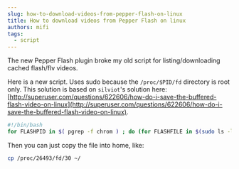 ```yaml
---
slug: how-to-download-videos-from-pepper-flash-on-linux
title: How to download videos from Pepper Flash on linux
authors: mifi
tags:
  - script
---
```

The new Pepper Flash plugin broke my old script for listing/downloading cached flash/flv videos.

Here is a new script. Uses sudo because the `/proc/$PID/fd` directory is root only.
This solution is based on `silviot`'s solution here: [http://superuser.com/questions/622606/how-do-i-save-the-buffered-flash-video-on-linux](http://superuser.com/questions/622606/how-do-i-save-the-buffered-flash-video-on-linux).

```bash
#!/bin/bash
for FLASHPID in $( pgrep -f chrom ) ; do (for FLASHFILE in $(sudo ls -l /proc/$FLASHPID/fd|egrep "(/tmp/Flash|Pepper Data)" | sed -r 's/^.* ([0-9]+) -> .*$/\1/'); do echo /proc/$FLASHPID/fd/$FLASHFILE; done ); done
```

Then you can just copy the file into home, like:
```bash
cp /proc/26493/fd/30 ~/
```
